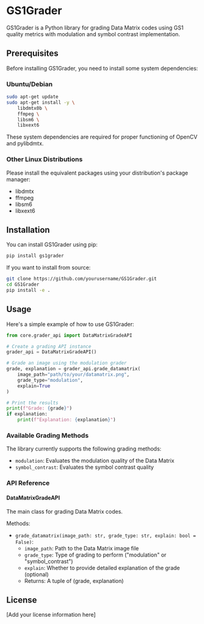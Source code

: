 # GS1Grader

GS1Grader is a Python library for grading Data Matrix codes using GS1 quality metrics with modulation and symbol contrast implementation.

## Prerequisites

Before installing GS1Grader, you need to install some system dependencies:


### Ubuntu/Debian
```bash
sudo apt-get update
sudo apt-get install -y \
    libdmtx0b \
    ffmpeg \
    libsm6 \
    libxext6
```

These system dependencies are required for proper functioning of OpenCV and pylibdmtx.

### Other Linux Distributions
Please install the equivalent packages using your distribution's package manager:
- libdmtx
- ffmpeg
- libsm6
- libxext6

## Installation

You can install GS1Grader using pip:

```bash
pip install gs1grader
```

If you want to install from source:
```bash
git clone https://github.com/yourusername/GS1Grader.git
cd GS1Grader
pip install -e .
```

## Usage

Here's a simple example of how to use GS1Grader:

```python
from core.grader_api import DataMatrixGradeAPI

# Create a grading API instance
grader_api = DataMatrixGradeAPI()

# Grade an image using the modulation grader
grade, explanation = grader_api.grade_datamatrix(
    image_path="path/to/your/datamatrix.png",
    grade_type="modulation",
    explain=True
)

# Print the results
print(f"Grade: {grade}")
if explanation:
    print(f"Explanation: {explanation}")
```

### Available Grading Methods

The library currently supports the following grading methods:
- `modulation`: Evaluates the modulation quality of the Data Matrix
- `symbol_contrast`: Evaluates the symbol contrast quality

### API Reference

#### DataMatrixGradeAPI

The main class for grading Data Matrix codes.

Methods:
- `grade_datamatrix(image_path: str, grade_type: str, explain: bool = False)`:
  - `image_path`: Path to the Data Matrix image file
  - `grade_type`: Type of grading to perform ("modulation" or "symbol_contrast")
  - `explain`: Whether to provide detailed explanation of the grade (optional)
  - Returns: A tuple of (grade, explanation)

## License

[Add your license information here]
